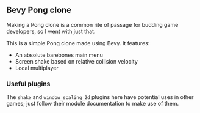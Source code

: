 ## Bevy Pong clone

Making a Pong clone is a common rite of passage for budding game developers,
so I went with just that.

This is a simple Pong clone made using Bevy. It features:
* An absolute barebones main menu
* Screen shake based on relative collision velocity
* Local multiplayer

### Useful plugins

The `shake` and `window_scaling_2d` plugins here have potential uses in other
games; just follow their module documentation to make use of them.